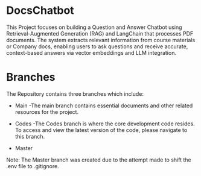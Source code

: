 # DocsChatbot
This Project focuses on building a Question and Answer Chatbot using Retrieval-Augmented Generation (RAG) and LangChain that processes PDF documents. The system extracts relevant information from course materials or Company docs, enabling users to ask questions and receive accurate, context-based answers via vector embeddings and LLM integration.

# Branches
The Repository contains three branches which include: 
- Main
-The main branch contains essential documents and other related resources for the project.
  
- Codes
-The Codes branch is where the core development code resides. To access and view the latest version of the code, please navigate to this branch.

- Master
  
Note: The Master branch was created due to the attempt made to shift the .env file to .gitignore.




